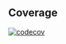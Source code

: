## Coverage

[![codecov](https://codecov.io/gh/JoJoensuu/TiRaLab/graph/badge.svg?token=LKWGX2VQ4Q)](https://codecov.io/gh/JoJoensuu/TiRaLab)
